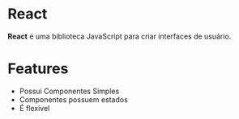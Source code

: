 # React

**React** é uma biblioteca JavaScript para criar interfaces de usuário.

# Features
- Possui Componentes Simples
- Componentes possuem estados
- É flexivel